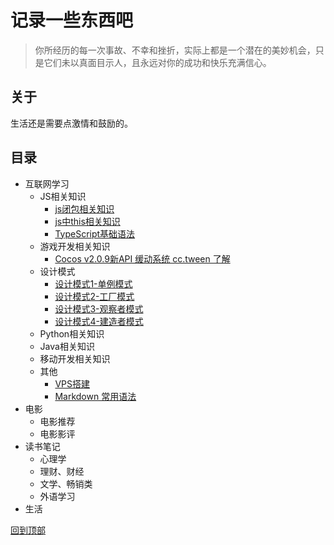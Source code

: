 # 记录一些东西吧
> 你所经历的每一次事故、不幸和挫折，实际上都是一个潜在的美妙机会，只是它们未以真面目示人，且永远对你的成功和快乐充满信心。

## 关于
生活还是需要点激情和鼓励的。

## 目录
- 互联网学习
  - JS相关知识
    * [js闭包相关知识](https://github.com/zxgzlx/StudyNotes/issues/1)
    * [js中this相关知识](https://github.com/zxgzlx/StudyNotes/issues/2)
    * [TypeScript基础语法](https://github.com/zxgzlx/blog/issues/8)
  - 游戏开发相关知识
    * [Cocos v2.0.9新API 缓动系统 cc.tween 了解](https://github.com/zxgzlx/blog/issues/5)
  - 设计模式
    * [设计模式1-单例模式](https://github.com/zxgzlx/blog/issues/6)
    * [设计模式2-工厂模式](https://github.com/zxgzlx/blog/issues/7)
    * [设计模式3-观察者模式](https://github.com/zxgzlx/blog/issues/9)
    * [设计模式4-建造者模式](https://github.com/zxgzlx/blog/issues/10)
  - Python相关知识
  - Java相关知识
  - 移动开发相关知识
  - 其他
    * [VPS搭建](https://github.com/zxgzlx/blog/issues/3)
    * [Markdown 常用语法](https://github.com/zxgzlx/blog/issues/4)
- 电影
  - 电影推荐
  - 电影影评
- 读书笔记
  - 心理学
  - 理财、财经
  - 文学、畅销类
  - 外语学习
- 生活

[回到顶部](#记录一些东西吧)
